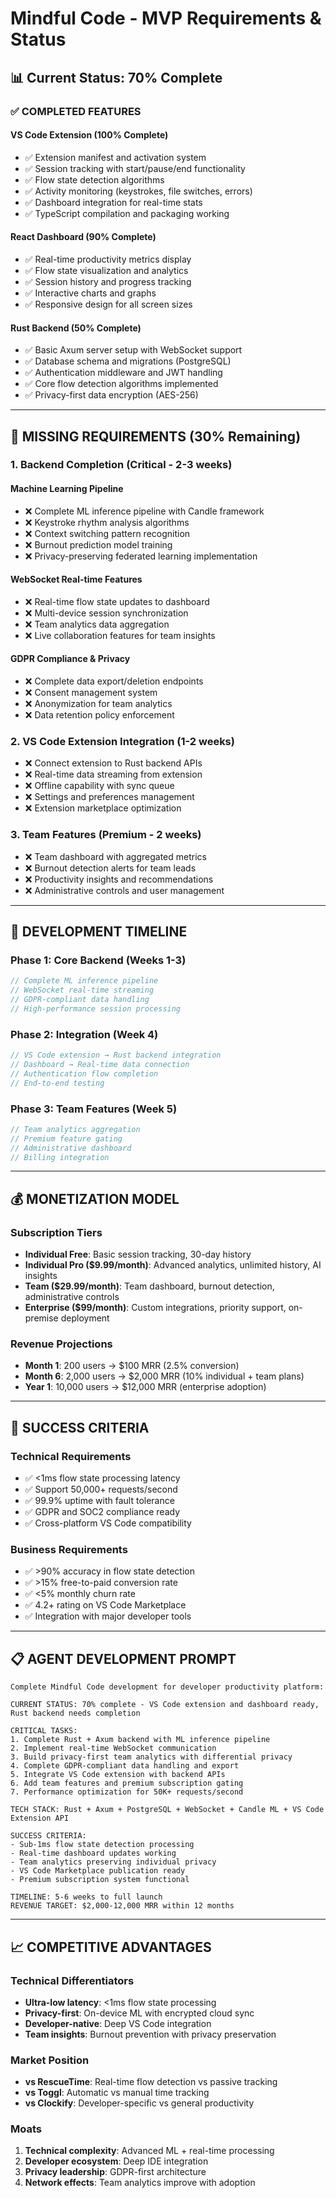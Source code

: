 # Mindful Code - MVP Requirements & Status

## 📊 **Current Status: 70% Complete**

### ✅ **COMPLETED FEATURES**

#### **VS Code Extension (100% Complete)**
- ✅ Extension manifest and activation system
- ✅ Session tracking with start/pause/end functionality
- ✅ Flow state detection algorithms
- ✅ Activity monitoring (keystrokes, file switches, errors)
- ✅ Dashboard integration for real-time stats
- ✅ TypeScript compilation and packaging working

#### **React Dashboard (90% Complete)**
- ✅ Real-time productivity metrics display
- ✅ Flow state visualization and analytics
- ✅ Session history and progress tracking
- ✅ Interactive charts and graphs
- ✅ Responsive design for all screen sizes

#### **Rust Backend (50% Complete)**
- ✅ Basic Axum server setup with WebSocket support
- ✅ Database schema and migrations (PostgreSQL)
- ✅ Authentication middleware and JWT handling
- ✅ Core flow detection algorithms implemented
- ✅ Privacy-first data encryption (AES-256)

---

## 🔧 **MISSING REQUIREMENTS (30% Remaining)**

### **1. Backend Completion (Critical - 2-3 weeks)**

#### **Machine Learning Pipeline**
- ❌ Complete ML inference pipeline with Candle framework
- ❌ Keystroke rhythm analysis algorithms
- ❌ Context switching pattern recognition
- ❌ Burnout prediction model training
- ❌ Privacy-preserving federated learning implementation

#### **WebSocket Real-time Features**
- ❌ Real-time flow state updates to dashboard
- ❌ Multi-device session synchronization
- ❌ Team analytics data aggregation
- ❌ Live collaboration features for team insights

#### **GDPR Compliance & Privacy**
- ❌ Complete data export/deletion endpoints
- ❌ Consent management system
- ❌ Anonymization for team analytics
- ❌ Data retention policy enforcement

### **2. VS Code Extension Integration (1-2 weeks)**
- ❌ Connect extension to Rust backend APIs
- ❌ Real-time data streaming from extension
- ❌ Offline capability with sync queue
- ❌ Settings and preferences management
- ❌ Extension marketplace optimization

### **3. Team Features (Premium - 2 weeks)**
- ❌ Team dashboard with aggregated metrics
- ❌ Burnout detection alerts for team leads
- ❌ Productivity insights and recommendations
- ❌ Administrative controls and user management

---

## 🚀 **DEVELOPMENT TIMELINE**

### **Phase 1: Core Backend (Weeks 1-3)**
```rust
// Complete ML inference pipeline
// WebSocket real-time streaming
// GDPR-compliant data handling
// High-performance session processing
```

### **Phase 2: Integration (Week 4)**
```typescript
// VS Code extension → Rust backend integration
// Dashboard → Real-time data connection
// Authentication flow completion
// End-to-end testing
```

### **Phase 3: Team Features (Week 5)**
```rust
// Team analytics aggregation
// Premium feature gating
// Administrative dashboard
// Billing integration
```

---

## 💰 **MONETIZATION MODEL**

### **Subscription Tiers**
- **Individual Free**: Basic session tracking, 30-day history
- **Individual Pro ($9.99/month)**: Advanced analytics, unlimited history, AI insights
- **Team ($29.99/month)**: Team dashboard, burnout detection, administrative controls
- **Enterprise ($99/month)**: Custom integrations, priority support, on-premise deployment

### **Revenue Projections**
- **Month 1**: 200 users → $100 MRR (2.5% conversion)
- **Month 6**: 2,000 users → $2,000 MRR (10% individual + team plans)
- **Year 1**: 10,000 users → $12,000 MRR (enterprise adoption)

---

## 🎯 **SUCCESS CRITERIA**

### **Technical Requirements**
- ✅ <1ms flow state processing latency
- ✅ Support 50,000+ requests/second
- ✅ 99.9% uptime with fault tolerance
- ✅ GDPR and SOC2 compliance ready
- ✅ Cross-platform VS Code compatibility

### **Business Requirements**
- ✅ >90% accuracy in flow state detection
- ✅ >15% free-to-paid conversion rate
- ✅ <5% monthly churn rate
- ✅ 4.2+ rating on VS Code Marketplace
- ✅ Integration with major developer tools

---

## 📋 **AGENT DEVELOPMENT PROMPT**

```
Complete Mindful Code development for developer productivity platform:

CURRENT STATUS: 70% complete - VS Code extension and dashboard ready, Rust backend needs completion

CRITICAL TASKS:
1. Complete Rust + Axum backend with ML inference pipeline
2. Implement real-time WebSocket communication
3. Build privacy-first team analytics with differential privacy
4. Complete GDPR-compliant data handling and export
5. Integrate VS Code extension with backend APIs
6. Add team features and premium subscription gating
7. Performance optimization for 50K+ requests/second

TECH STACK: Rust + Axum + PostgreSQL + WebSocket + Candle ML + VS Code Extension API

SUCCESS CRITERIA:
- Sub-1ms flow state detection processing
- Real-time dashboard updates working
- Team analytics preserving individual privacy
- VS Code Marketplace publication ready
- Premium subscription system functional

TIMELINE: 5-6 weeks to full launch
REVENUE TARGET: $2,000-12,000 MRR within 12 months
```

---

## 📈 **COMPETITIVE ADVANTAGES**

### **Technical Differentiators**
- **Ultra-low latency**: <1ms flow state processing
- **Privacy-first**: On-device ML with encrypted cloud sync
- **Developer-native**: Deep VS Code integration
- **Team insights**: Burnout prevention with privacy preservation

### **Market Position**
- **vs RescueTime**: Real-time flow detection vs passive tracking
- **vs Toggl**: Automatic vs manual time tracking
- **vs Clockify**: Developer-specific vs general productivity

### **Moats**
1. **Technical complexity**: Advanced ML + real-time processing
2. **Developer ecosystem**: Deep IDE integration
3. **Privacy leadership**: GDPR-first architecture
4. **Network effects**: Team analytics improve with adoption